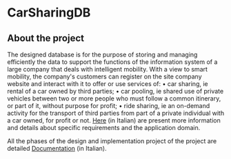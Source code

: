 # CarSharingDB

## About the project
The designed database is for the purpose of storing and managing efficiently the data to support the functions of the information system of a large company that deals with intelligent mobility.
With a view to smart mobility, the company's customers can register on the site company website and interact with it to offer or use services of:
• car sharing, ie rental of a car owned by third parties;
• car pooling, ie shared use of private vehicles between two or more people who must follow a common itinerary, or part of it, without purpose for profit;
• ride sharing, ie an on-demand activity for the transport of third parties from part of a private individual with a car owned, for profit or not.
[Here](specifiche.pdf) (in Italian) are present more information and details about specific requirements and the application domain.

All the phases of the design and implementation project of the project are detailed [Documentation](documentazione.pdf) (in Italian).
